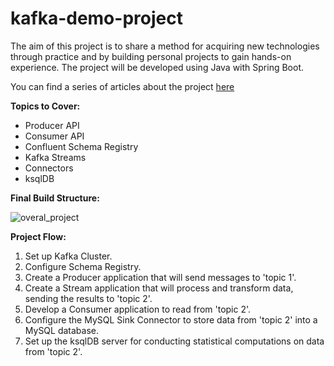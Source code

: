 ﻿# kafka-demo-project

The aim of this project is to share a method for acquiring new technologies through practice and by building personal projects to gain hands-on experience. The project will be developed using Java with Spring Boot.

You can find a series of articles about the project [here](https://medium.com/@roman.novosad87)

**Topics to Cover:**
-	Producer API
-	Consumer API
-	Confluent Schema Registry
-	Kafka Streams
-	Connectors
-	ksqlDB

**Final Build Structure:**

![overal_project](https://github.com/romanovosad87/kafka-demo-project/assets/114337016/06267a53-79dc-4f05-b136-6b07d06d8795)

**Project Flow:**
1.	Set up Kafka Cluster.
2.	Configure Schema Registry.
3.	Create a Producer application that will send messages to 'topic 1'.
4.	Create a Stream application that will process and transform data, sending the results to 'topic 2'.
5.	Develop a Consumer application to read from 'topic 2'.
6.	Configure the MySQL Sink Connector to store data from 'topic 2' into a MySQL database.
7.	Set up the ksqlDB server for conducting statistical computations on data from 'topic 2'.


